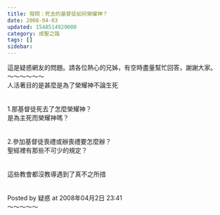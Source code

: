 ```yaml
---
title: 發問：死去的基督徒如何榮耀神？
date: 2008-04-03
updated: 1548514929000
category: 成聖之路
tags: []
sidebar: 
---
```


<p>這是疑惑網友的問題。請各位熱心的兄姊，有空時盡量幫忙回答，謝謝大家。<br/><!--more-->～～～～～～<br/>人活著目的是甚麼是為了榮耀神不論生死<br/><br/><br/>1.那基督徒死去了怎麼榮耀神？<br/>是為主死而榮耀神嗎？<br/><br/><br/>2.參加基督徒喪禮或辦喪禮要怎麼辦？<br/>聖經裡有那些不可少的規定？<br/><br/><br/>這些教會都沒教導遇到了真不之所措<br/><br/><br/>Posted by 疑惑 at 2008年04月2日 23:41 <br/>～～～～～<br/><br/><br/></p>